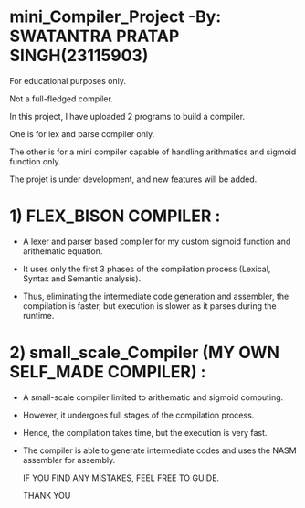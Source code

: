 # mini_Compiler_Project -By: SWATANTRA PRATAP SINGH(23115903)
For educational purposes only.

Not a full-fledged compiler.

In this project, I have uploaded 2 programs to build a compiler.

One is for lex and parse compiler only.

The other is for a mini compiler capable of handling arithmatics and sigmoid function only.

The projet is under development, and new features will be added.

# 1) FLEX_BISON COMPILER :
- A lexer and parser based compiler for my custom sigmoid function and arithematic equation.

- It uses only the first 3 phases of the compilation process (Lexical, Syntax and Semantic analysis).

- Thus, eliminating the intermediate code generation and assembler, the compilation is faster, but execution is slower as it parses during the runtime.


# 2) small_scale_Compiler (MY OWN SELF_MADE COMPILER) :
- A small-scale compiler limited to arithematic and sigmoid computing.

- However, it undergoes full stages of the compilation process.

- Hence, the compilation takes time, but the execution is very fast.
 
- The compiler is able to generate intermediate codes and uses the NASM assembler for assembly.

  IF YOU FIND ANY MISTAKES, FEEL FREE TO GUIDE.

    THANK YOU

